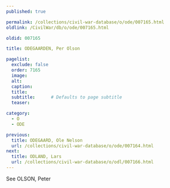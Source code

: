```yaml
---
published: true

permalink: /collections/civil-war-database/o/ode/007165.html
oldlink: /CivilWar/db/o/ode/007165.html

oldid: 007165

title: ODEGAARDEN, Per Olson

pagelist:
  exclude: false
  order: 7165
  image: 
  alt:
  caption:
  title:
  subtitle:      # Defaults to page subtitle
  teaser:

category: 
  - O 
  - ODE

previous:
  title: ODEGAARD, Ole Nelson
  url: /collections/civil-war-database/o/ode/007164.html  
next:
  title: ODLAND, Lars
  url: /collections/civil-war-database/o/odl/007166.html   
---
```

See OLSON, Peter
